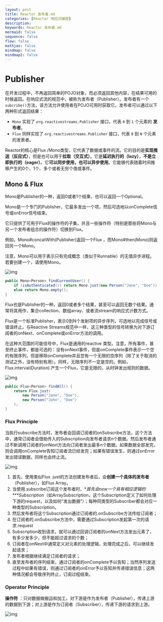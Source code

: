 ```yaml
---
layout: post
title: Reactor 发布者.md
categories: [Reactor 响应式编程]
description: 
keywords: Reactor 发布者.md
mermaid: false
sequence: false
flow: false
mathjax: false
mindmap: false
mindmap2: false
---
```

# Publisher

在开发过程中，不再返回简单的POJO对象，而必须返回其他内容，在结果可用的时候返回。在响应式流的规范中，被称为发布者（Publisher）。发布者有一个`subcribe()`方法，该方法允许使用者在POJO可用时获取它。发布者可以通过以下两种形式返回结果：

- `Mono` 实现了 `org.reactivestreams.Publisher` 接口，代表 `0` 到 `1` 个元素的 **发布者**。
- `Flux` 同样实现了 `org.reactivestreams.Publisher` 接口，代表 `0` 到 `N` 个元素的发表者。



Reactor的核心是Flux /Mono类型，它代表了数据或事件的流。它的目的是**实现推送（反应式）**，但是也可以用于**拉取（交互式）**。它是**延迟执行的（lazy）**，**不是立即执行的（eager）**。它**可以同步使用，也可以异步使用**。它能够代表随着时间推移产生的0个、1个、多个或者无穷个值或事件。



## Mono & Flux

Mono是Publisher的一种，返回0或者1个结果，也可以返回一个Optional。

Mono<T>是一个专门的Publisher<T>，它最多发出一个项，然后可选地以onComplete信号或onError信号结束。

它只提供了可用于Flux的操作符的子集，并且一些操作符（特别是那些将Mono与另一个发布者组合的操作符）切换到Flux。

例如，Mono#concatWith(Publisher)返回一个Flux ，而Mono#then(Mono)则返回另一个Mono。

注意，Mono可以用于表示只有完成概念（类似于Runnable）的无值异步进程。若要创建一个，请使用Mono<Void>。

![img](https://oss.xubighead.top/oss/image/202506/1930509104171814913.jpg)

```java
public Mono<Person> findCurrentUser() {
    if (isAuthenticated()) return Mono.just(new Person("Jane", "Doe"));
    else return Mono.empty();
}
```



Flux也是Publisher的一种，返回0或者多个结果，甚至可以返回无数个结果。通常将其用作，集合collection、数组array、或者流stream的响应式计数方式。

Flux<T>是一个标准Publisher<T>，表示0到N个发射项的异步序列，可选地以完成信号或错误终止。与Reactive Streams规范中一样，这三种类型的信号转换为对下游订阅者的onNext、onComplete或onError方法的调用。

在这种大范围的可能信号中，Flux是通用的reactive 类型。注意，所有事件，甚至终止事件，都是可选的：没有onNext事件，但是onComplete事件表示一个空的有限序列，但是移除onComplete并且您有一个无限的空序列（除了关于取消的测试之外，没有特别有用）。同样，无限序列不一定是空的。例如，Flux.interval(Duration) 产生一个Flux<Long>，它是无限的，从时钟发出规则的数据。

![img](https://oss.xubighead.top/oss/image/202506/1930509121074860033.jpg)

```java
public Flux<Person> findAll() {
    return Flux.just(
        new Person("Jane", "Doe"),
        new Person("John", "Doe")
    );
}
```



### Flux Principle

当执行subscribe方法时，发布者会回调订阅者的onSubscribe方法，这个方法中，通常订阅者会借助传入的Subscription向发布者请求n个数据。然后发布者通过不断调用订阅者的onNext方法向订阅者发出最多n个数据。如果数据全部发完，则会调用onComplete告知订阅者流已经发完；如果有错误发生，则通过onError发出错误数据，同样也会终止流。

![img](https://oss.xubighead.top/oss/image/202506/1930509139332665345.jpg)

1. 首先，使用类似Flux .just的方法创建发布者后，会**创建一个具体的发布者**（Publisher），如Flux Array。
2. 当使用.subscribe订阅这个发布者时，**首先会new一个具有相应逻辑的\**\**Subscription**（如ArraySubscription，这个Subscription定义了如何处理下游的request，以及如何“发出数据”）；每种同类型的Subscriber都会对应一种类型的Subscription。
3. 然后发布者将这个Subscription通过订阅者的.onSubscribe方法传给订阅者；
4. 在订阅者的.onSubscribe方法中，需要通过Subscription发起第一次的请求.request
5. Subscription收到请求，就可以通过回调订阅者的onNext方法发出元素了，有多少发多少，但不能超过请求的个数；
6. 订阅者在onNext中通常定义对元素的处理逻辑，处理完成之后，可以继续发起请求；
7. 发布者根据继续满足订阅者的请求；
8. 直至发布者的序列结束，通过订阅者的onComplete予以告知；当然序列发送过程中如果有错误，则通过订阅者的onError予以告知并传递错误信息；这两种情况都会导致序列终止，订阅过程结束。



### Operator Principle

**操作符** ：只对数据做搬运和加工，对下游是作为发布者（Publisher），传递上游的数据到下游；对上游是作为订阅者（Subscriber），传递下游的请求到上游。

![img](https://oss.xubighead.top/oss/image/202506/1930509158630658049.jpg)
